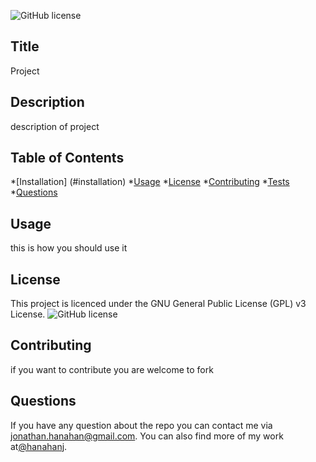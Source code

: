 
  ![GitHub license](https://img.shields.io/badge/license-GNU%20General%20Public%20License%20(GPL)%20v3-blue.svg)
  ## Title
  Project
  
  ## Description
  description of project

 
  ## Table of Contents
  *[Installation] (#installation)
  *[Usage](#usage)
  *[License](#license)
  *[Contributing](#contributing)
  *[Tests](#test)
  *[Questions](#questions)

 ## Usage
 this is how you should use it
 
  ## License
  This project is licenced under the GNU General Public License (GPL) v3 License.
  ![GitHub license](https://img.shields.io/badge/license-GNU%20General%20Public%20License%20(GPL)%20v3-blue.svg)

  ## Contributing
  if you want to contribute you are welcome to fork

  ## Questions
  If you have any question about the repo you can contact me via jonathan.hanahan@gmail.com.
  You can also find more of my work at[@hanahanj](https://github.com/@hanahanj).



